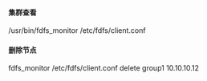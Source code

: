 #### 集群查看

/usr/bin/fdfs\_monitor /etc/fdfs/client.conf

#### 删除节点

fdfs\_monitor /etc/fdfs/client.conf delete group1 10.10.10.12

